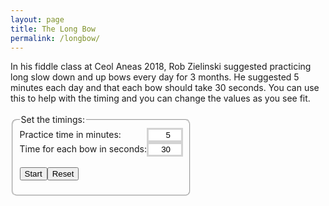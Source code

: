 ```yaml
---
layout: page
title: The Long Bow
permalink: /longbow/
---
```

In his fiddle class at Ceol Aneas 2018, Rob Zielinski suggested practicing
long slow down and up bows every day for 3 months. He suggested 5 minutes each
day and that each bow should take 30 seconds. You can use this to help with the
timing and you can change the values as you see fit.

<br />

<fieldset class="fieldset-auto-width">
  <legend>Set the timings:</legend>
  <form id="parameters" method="get">
    <p>
      <label>Practice time in minutes: </label>
      <input type="number" id="practice-time" name="practiceTime" value="5" min="2" max="15">
    </p>
    <p>
      <label>Time for each bow in seconds: </label>
      <input type="number" id="bow-time" name="bowTime" value="30" min="10" max="40">
    </p>
    <br />
    <p>
	  <input type="button" class="filterButton" onclick="bowTimer(practiceTime.value, bowTime.value)" value="Start">
      <input type="button" class="filterButton" onclick="location.reload()" value="Reset">
    </p>
  </form>
</fieldset>

<div class="row"></div>

<div id="main"></div>

<style>
form  { display: table;      }
p     { display: table-row;  }
label { display: table-cell; }
input { display: table-cell; }

input[type=number] {
  border: solid lightgray;
  text-align: right;
}

.myProgressLR {
  width: 100%;
  height: 30px;
  position: relative;
  background-color: lightgray;
}

.myProgressRL {
  width: 100%;
  height: 30px;
  position: relative;
  background-color: khaki;
}

.myBarLR {
  background-color: lightsteelblue;
  width: 0px;
  height: 30px;
  position: absolute;
}

.myBarRL {
  background-color: silver;
  width: 100%;
  height: 30px;
  position: absolute;
}

.fieldset-auto-width {
    display: inline-block;
    -webkit-border-radius: 8px;
    -moz-border-radius: 8px;
    border-radius: 8px;
}
</style>

<script>
var running = 0;

async function bowTimer(practiceTime, bowTime) {
    var repeats = Math.ceil((practiceTime * 60)/bowTime);
    var repeat;
    if (running == 0) {
        running = 1;
        // Allow time to pick up instrument
        document.getElementById("main").innerHTML = "Get ready.";
        for (repeat=5;repeat>0;repeat--) {
            document.getElementById("main").innerHTML += ".." + repeat;
            await sleep(1000);
        }
        // Set up the timer bars
        for (repeat=1;repeat<=repeats;repeat++) {
            setupDiv(repeat);
        }
        // Draw the timers
        for (repeat=1;repeat<=repeats;repeat++) {
            drawTimer(repeat, bowTime);
            await sleep(1000 * bowTime);
        running = 0;
        }
    } else {
        alert("Already running - use Reset to start again!");
    }
}

function setupDiv (repeat) {
    if (elem = document.getElementById("progress" + repeat)) {
        document.getElementById("main").removeChild(elem);
    }

    var divProgress = document.createElement("div");
    divProgress.id = "progress" + repeat;
    if (repeat % 2) {
        divProgress.setAttribute('class', 'myProgressLR');
    } else {
        divProgress.setAttribute('class', 'myProgressRL');

    }
    document.getElementById("main").appendChild(divProgress);

    if (!document.getElementById("bar" + repeat)) {
        var divBar = document.createElement("div");
        divBar.id = "bar" + repeat;
        if (repeat % 2) {
            divBar.setAttribute('class', 'myBarLR');
            divBar.innerHTML = "Down";
        } else {
            divBar.setAttribute('class', 'myBarRL');
            divBar.innerHTML = "Up";
        }   
        document.getElementById("progress" + repeat).appendChild(divBar);
    }
}

function drawTimer(repeat, bowTime) {
    var elem = document.getElementById("bar" + repeat);
    var width = 0;
    elem.scrollIntoView();

    var id = setInterval(frame, 1000);

    function frame() {
        if (width >= 99) {
            clearInterval(id);
        } else {
            width += 100 / bowTime;
            if (repeat % 2) {
                elem.style.width = width + '%';
            } else {
                elem.style.width = (100 - width) + '%';
            }
        }
    }
}

function sleep(ms) {
  return new Promise(resolve => setTimeout(resolve, ms));
}
</script>
